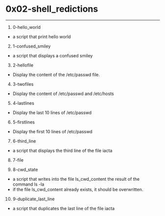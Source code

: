 # 0x02-shell_redictions
---
1. 0-hello_world
- a script that print hello world
 
2. 1-confused_smiley
-  a script that displays a confused smiley

3. 2-hellofile
- Display the content of the /etc/passwd file.

4. 3-twofiles
- Display the content of /etc/passwd and /etc/hosts

5. 4-lastlines
- Display the last 10 lines of /etc/passwd

6. 5-firstlines
- Display the first 10 lines of /etc/passwd

7. 6-third_line
-  a script that displays the third line of the file iacta

8. 7-file

9. 8-cwd_state
-  a script that writes into the file ls_cwd_content the result of the command ls -la
- if the file ls_cwd_content already exists, it should be overwritten.

10. 9-duplicate_last_line
- a script that duplicates the last line of the file iacta

